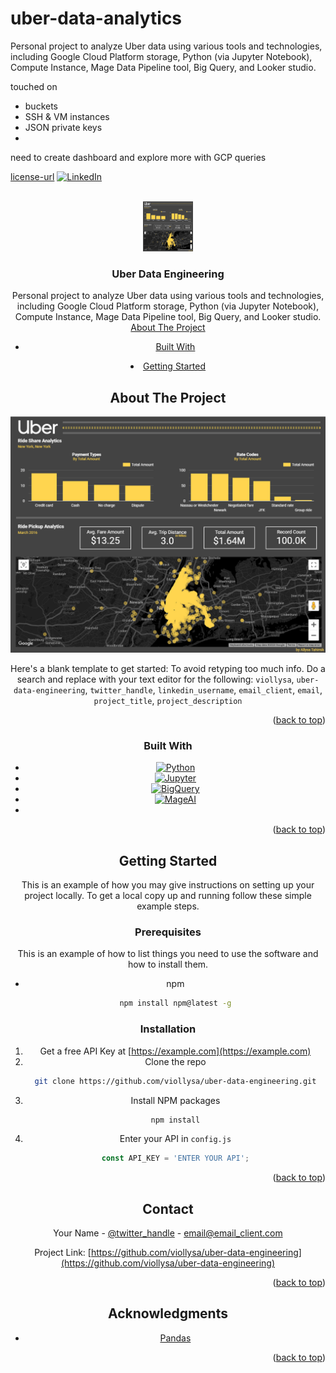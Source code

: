 # uber-data-analytics
Personal project to analyze Uber data using various tools and technologies, including Google Cloud Platform storage, Python (via Jupyter Notebook), Compute Instance, Mage Data Pipeline tool, Big Query, and Looker studio.

touched on
- buckets
- SSH & VM instances
- JSON private keys
- 

need to create dashboard and explore more with GCP queries



<!-- PROJECT SHIELDS -->
[license-url]
[![LinkedIn][linkedin-shield]][linkedin-url]



<!-- PROJECT LOGO -->
<br />
<div align="center">
  <a href="https://github.com/viollysa/uber-data-engineering">
    <img src="images/dashboard.png" alt="Logo" width="80" height="80">
  </a>

<h3 align="center">Uber Data Engineering</h3>

  <p align="center">
    Personal project to analyze Uber data using various tools and technologies, including Google Cloud Platform storage, Python (via Jupyter Notebook), Compute Instance, Mage Data Pipeline tool, Big Query, and Looker studio.
    <br />
    <a href="https://github.com/viollysa/uber_data_engineering><strong>Explore the docs »</strong></a>
    <br />
    <br />
  </p>
</div>



<!-- TABLE OF CONTENTS -->
<details>
  <summary>Table of Contents</summary>
  <ol>
    <li>
      <a href="#about-the-project">About The Project</a>
      <ul>
        <li><a href="#built-with">Built With</a></li>
      </ul>
    </li>
    <li>
      <a href="#getting-started">Getting Started</a>
      <ul>
      </ul>
    </li>
  </ol>
</details>



<!-- ABOUT THE PROJECT -->
## About The Project

[![Product Name Screen Shot][product-screenshot]](https://example.com)

Here's a blank template to get started: To avoid retyping too much info. Do a search and replace with your text editor for the following: `viollysa`, `uber-data-engineering`, `twitter_handle`, `linkedin_username`, `email_client`, `email`, `project_title`, `project_description`

<p align="right">(<a href="#readme-top">back to top</a>)</p>



### Built With

* [![Python][Python.py]][Python-url]
* [![Jupyter][Jupyter.ipynb]][Jupyter-url]
* [![BigQuery][Bigquery.js]][Bigquery-url]
* [![MageAI][Mage.ai]][Mage-url]
* 
<p align="right">(<a href="#readme-top">back to top</a>)</p>



<!-- GETTING STARTED -->
## Getting Started

This is an example of how you may give instructions on setting up your project locally.
To get a local copy up and running follow these simple example steps.

### Prerequisites

This is an example of how to list things you need to use the software and how to install them.
* npm
  ```sh
  npm install npm@latest -g
  ```

### Installation

1. Get a free API Key at [https://example.com](https://example.com)
2. Clone the repo
   ```sh
   git clone https://github.com/viollysa/uber-data-engineering.git
   ```
3. Install NPM packages
   ```sh
   npm install
   ```
4. Enter your API in `config.js`
   ```js
   const API_KEY = 'ENTER YOUR API';
   ```

<p align="right">(<a href="#readme-top">back to top</a>)</p>



<!-- CONTACT -->
## Contact

Your Name - [@twitter_handle](https://twitter.com/twitter_handle) - email@email_client.com

Project Link: [https://github.com/viollysa/uber-data-engineering](https://github.com/viollysa/uber-data-engineering)

<p align="right">(<a href="#readme-top">back to top</a>)</p>



<!-- ACKNOWLEDGMENTS -->
## Acknowledgments

* [Pandas]()

<p align="right">(<a href="#readme-top">back to top</a>)</p>



<!-- MARKDOWN LINKS & IMAGES -->
<!-- https://www.markdownguide.org/basic-syntax/#reference-style-links -->
[contributors-shield]: https://img.shields.io/github/contributors/viollysa/uber-data-engineering.svg?style=for-the-badge
[contributors-url]: https://github.com/viollysa/uber-data-engineering/graphs/contributors
[forks-shield]: https://img.shields.io/github/forks/viollysa/uber-data-engineering.svg?style=for-the-badge
[forks-url]: https://github.com/viollysa/uber-data-engineering/network/members
[stars-shield]: https://img.shields.io/github/stars/viollysa/uber-data-engineering.svg?style=for-the-badge
[stars-url]: https://github.com/viollysa/uber-data-engineering/stargazers
[issues-shield]: https://img.shields.io/github/issues/viollysa/uber-data-engineering.svg?style=for-the-badge
[issues-url]: https://github.com/viollysa/uber-data-engineering/issues
[license-shield]: https://img.shields.io/github/license/viollysa/uber-data-engineering.svg?style=for-the-badge
[license-url]: https://github.com/viollysa/uber-data-engineering/blob/master/LICENSE.txt
[linkedin-shield]: https://img.shields.io/badge/-LinkedIn-black.svg?style=for-the-badge&logo=linkedin&colorB=555
[linkedin-url]: https://linkedin.com/in/linkedin_username
[product-screenshot]: images/dashboard.png

[Python.py]: https://img.shields.io/badge/Python-000000?style=for-the-badge&logo=python&logoColor=white
[Python-url]: https://www.python.org/
[Jupyter.ipynb]: https://img.shields.io/badge/Jupyter-20232A?style=for-the-badge&logo=jupyter&logoColor=61DAFB
[Jupyter-url]: https://jupyter.org/
[Bigquery.js]: https://img.shields.io/badge/BigQuery-35495E?style=for-the-badge&logo=google&logoColor=4FC08D
[Bigquery-url]: https://cloud.google.com/bigquery?hl=en
[Mage.ai]: https://img.shields.io/badge/Mage.AI-DD0031?style=for-the-badge&logo=[Mage.img]&logoColor=white
[Mage-url]: https://www.mage.ai/
[Mage.img]: https://github.com/viollysa/uber-data-engineering/images/mage.svg
